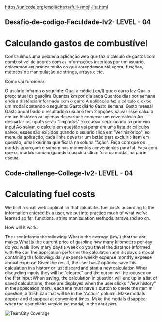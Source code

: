 https://unicode.org/emoji/charts/full-emoji-list.html

## Desafio-de-codigo-Faculdade-Iv2- LEVEL - 04



# Calculando gastos de combustível
Construimos uma pequena aplicação web que faz o cálculo de gastos com combustível de acordo com as informações inseridas por um usuário, colocamos em prática muito do que aprendemos até agora, funções, métodos de manipulação de strings, arrays e etc.

Como vai funcionar:

O usuário informa o seguinte:
Qual a média (km/l) que o carro faz
Qual o preço atual da gasolina
Quantos km por dia anda
Quantos dias por semana anda a distância informada com o carro
A aplicação faz o cálculo e exibe um modal contendo o seguinte:
Gasto diário
Gasto semanal
Gasto mensal
Gasto anual
Dado o resultado o usuário tem 2 opções: salvar esse calculo em um histórico ou apenas descartar e começar um novo calculo
Ao descartar os inputs serão "limpados" e o cursor será focado no primeiro input
Ao salvar, o calculo em questão vai parar em uma lista de cálculos salvos, esses são exibidos quando o usuário clica em "Ver histórico", no menu da aplicação, cada linha deve ter um botão para excluir o item em questão, uma lixeirinha que ficará na coluna "Ação".
Faça com que os modais apareçam e sumam nos momentos convenientes para tal.
Faça com que os modais sumam quando o usuário clicar fora do modal, na parte escura.


## Code-challenge-College-Iv2- LEVEL - 04

# Calculating fuel costs
We built a small web application that calculates fuel costs according to the information entered by a user, we put into practice much of what we've learned so far, functions, string manipulation methods, arrays and so on.

How will it work:

The user informs the following:
What is the average (km/l) that the car makes
What is the current price of gasoline
how many kilometers per day do you walk
How many days a week do you travel the distance informed with the car
The application performs the calculation and displays a modal containing the following:
daily expense
weekly expense
monthly expense
annual expense
Given the result, the user has 2 options: save this calculation in a history or just discard and start a new calculation
When discarding inputs they will be "cleared" and the cursor will be focused on the first input
When saving, the calculation in question will end up in a list of saved calculations, these are displayed when the user clicks "View history" in the application menu, each line must have a button to delete the item in question, a trash can that will be in the "Action" column.
Make modals appear and disappear at convenient times.
Make the modals disappear when the user clicks outside the modal, in the dark part.


![TeamCity Coverage](https://img.shields.io/teamcity/coverage/JavaScript?server=https%3A%2F%2Fdeveloper.mozilla.org%2Fpt-BR%2Fdocs%2FWeb%2FJavaScript&style=social)
